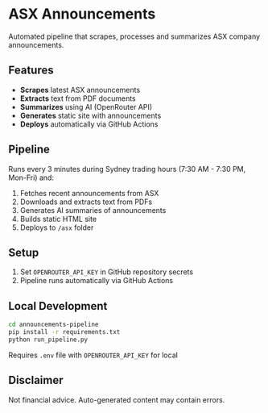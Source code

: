 # ASX Announcements

Automated pipeline that scrapes, processes and summarizes ASX company announcements.

## Features

- **Scrapes** latest ASX announcements 
- **Extracts** text from PDF documents
- **Summarizes** using AI (OpenRouter API)
- **Generates** static site with announcements
- **Deploys** automatically via GitHub Actions

## Pipeline

Runs every 3 minutes during Sydney trading hours (7:30 AM - 7:30 PM, Mon-Fri) and:

1. Fetches recent announcements from ASX
2. Downloads and extracts text from PDFs
3. Generates AI summaries of announcements
4. Builds static HTML site
5. Deploys to `/asx` folder

## Setup

1. Set `OPENROUTER_API_KEY` in GitHub repository secrets
2. Pipeline runs automatically via GitHub Actions

## Local Development

```bash
cd announcements-pipeline
pip install -r requirements.txt
python run_pipeline.py
```

Requires `.env` file with `OPENROUTER_API_KEY` for local

## Disclaimer

Not financial advice. Auto-generated content may contain errors.